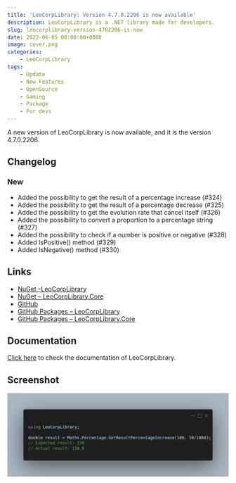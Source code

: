 ```yaml
---
title: 'LeoCorpLibrary: Version 4.7.0.2206 is now available'
description: LeoCorpLibrary is a .NET library made for developers.
slug: leocorplibrary-version-4702206-is-now
date: 2022-06-05 00:00:00+0000
image: cover.png
categories:
    - LeoCorpLibrary
tags:
    - Update
    - New Features
    - OpenSource
    - Gaming
    - Package
    - For devs
---
```

A new version of LeoCorpLibrary is now available, and it is the version 4.7.0.2206.

## Changelog
### New
- Added the possibility to get the result of a percentage increase (#324)
- Added the possibility to get the result of a percentage decrease (#325)
- Added the possibility to get the evolution rate that cancel itself (#326)
- Added the possibility to convert a proportion to a percentage string (#327)
- Added the possibility to check if a number is positive or negative (#328)
- Added IsPositive() method (#329)
- Added IsNegative() method (#330)

## Links

- [NuGet –LeoCorpLibrary](https://www.nuget.org/packages/LeoCorpLibrary)
- [NuGet – LeoCorpLibrary.Core](https://www.nuget.org/packages/LeoCorpLibrary.Core)
- [GitHub](https://github.com/Leo-Corporation/LeoCorpLibrary)
- [GitHub Packages – LeoCorpLibrary](https://github.com/Leo-Corporation/LeoCorpLibrary/packages/345951)
- [GitHub Packages – LeoCorpLibrary.Core](https://github.com/Leo-Corporation/LeoCorpLibrary/packages/530093)

## Documentation

[Click here](https://leocorplibrary.leocorporation.dev/) to check the documentation of LeoCorpLibrary.

## Screenshot
![A C# code sample using LeoCorpLibrary Maths methods.](cover.png)